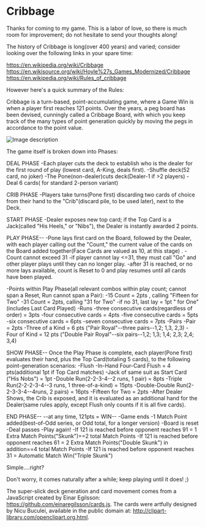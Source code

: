 # Cribbage

Thanks for coming to my game. This is a labor of love, so there is much room for improvement; do not hesitate to send your thoughts along!


The history of Cribbage is long(over 400 years) and varied; consider looking over the following links in your spare time:

https://en.wikipedia.org/wiki/Cribbage
https://en.wikisource.org/wiki/Hoyle%27s_Games_Modernized/Cribbage
https://en.wikipedia.org/wiki/Rules_of_cribbage

However here's a quick summary of the Rules:

Cribbage is a turn-based, point-accumulating game, where a Game Win is when a player first reaches 121 points. Over the years,  a peg board has been devised, cunningly called a Cribbage Board, with which you keep track of the many types of point generation quickly by moving the pegs in accordance to the point value.


![Image description](https://mmtcdn.blob.core.windows.net/084395e6770c4e0ebc5612f000acae8f/mmtcdn/Products1727-640x640-1977191873.jpg)

The game itself is broken down into Phases:

DEAL PHASE
-Each player cuts the deck to establish who is the dealer for the first round of play (lowest card, A-King, deals first).
-Shuffle deck(52 card, no joker)
-The Pone(non-dealer)cuts deck(Dealer-1 if >2 players)
-Deal 6 cards( for standard 2-person variant)

CRIB PHASE
-Players take turns(Pone first) discarding two cards of choice from their hand to the "Crib"(discard pile, to be used later), next to the Deck.

START PHASE
-Dealer exposes new top card; if the Top Card  is a Jack(called "His Heels," or "Nibs"), the Dealer is instantly awarded 2 points.

PLAY PHASE--
-Pone lays first card on the Board, followed by the Dealer, with each player calling out the "Count," the current value of the cards on the Board added together(Face Cards are valued as 10, at this stage) .
-Count cannot exceed 31
     -if player cannot lay <=31, they must call "Go" and other player plays until they can no longer play.
-after 31 is reached, or no more lays available, count is Reset to 0 and play resumes until all cards have been played.

-Points within Play Phase(all relevant combos within play count; cannot span a Reset, Run cannot span a Pair):
     -15 Count = 2pts , calling "Fifteen for Two"
     -31 Count = 2pts, calling "31 for Two"
     -if no 31, last lay = 1pt "<Count> for One"(includes Last Card Played)
     -Runs
          -three consecutive cards(regardless of order) = 3pts
          -four consecutive cards = 4pts
          -five consecutive cards = 5pts
          -six consecutive cards = 6pts
          -seven consecutive cards = 7pts
     -Pairs
          -Pair = 2pts
          -Three of a Kind = 6 pts ("Pair Royal"--three pairs--1,2; 1,3, 2,3)
          -Four of Kind = 12 pts ("Double Pair Royal"--six pairs--1,2; 1,3; 1,4; 2,3; 2,4; 3,4)

SHOW PHASE--
Once the Play Phase is complete, each player(Pone first) evaluates their hand, plus the Top Card(totaling 5 cards), to the following point-generation scenarios:
     -Flush
          -In-Hand Four-Card Flush = 4 pts(additional 1pt if Top Card matches)
     -Jack of same suit as Start Card ("His Nobs") = 1pt
     -Double Run(2-2-3-4--2 runs, 1 pair) = 8pts
     -Triple Run(2-2-2-3-4--3 runs, 1 three-of-a-kind) = 15pts
     -Double-Double Run(2-2-3-3-4--4runs, 2 pairs) = 16pts
     -Fifteen for Two = 2pts
-After Dealer Shows, the Crib is exposed, and it is evaluated as an additional hand for the Dealer(same rules apply, except Flush only counts if it is all five cards).

END PHASE--
--at any time, 121pts = WIN--
     -Game ends
     -1 Match Point added(best-of-Odd series, or Odd total, for a longer version)
     -Board  is reset
     -Deal passes
     -Play again!
-If 121 is reached before opponent reaches 91 = 1 Extra Match Points("Skunk")==2 total Match Points
-If 121 is reached before opponent reaches 61 = 2 Extra Match Points("Double Skunk") in addition==4 total Match Points
-If 121 is reached before opponent reaches 31 = Automatic Match Win("Triple Skunk")


Simple....right?

Don't worry, it comes naturally after a while; keep playing until it does! ;)


The super-slick deck generation and card movement comes from a JavaScript created by Einar Egilsson: https://github.com/einaregilsson/cards.js. The cards were artfully designed by Nicu Buculei, available in the public domain at: http://clipart-library.com/openclipart.org.html.